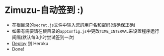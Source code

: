 # Zimuzu-自动签到 :)

- 在根目录的`secret.js`文件中输入您的用户名和密码(请确保正确)
- 如果有需要请在根目录的`appConfig.js`中更改`TIME_INTERVAL`来设置程序运行间隔(默认每3小时尝试签到一次)
- [Deploy](https://devcenter.heroku.com/articles/deploying-nodejs) 到 Heroku
- Done!